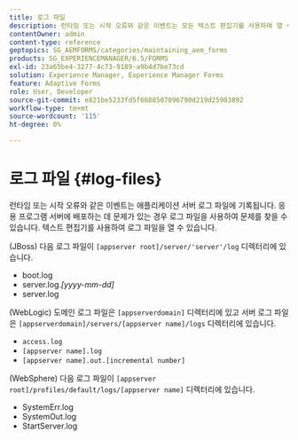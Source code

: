 ```yaml
---
title: 로그 파일
description: 런타임 또는 시작 오류와 같은 이벤트는 모든 텍스트 편집기를 사용하여 열 수 있는 애플리케이션 서버 로그 파일에 기록됩니다.
contentOwner: admin
content-type: reference
geptopics: SG_AEMFORMS/categories/maintaining_aem_forms
products: SG_EXPERIENCEMANAGER/6.5/FORMS
exl-id: 23a65be4-3277-4c73-9189-a9b4d7be73cd
solution: Experience Manager, Experience Manager Forms
feature: Adaptive Forms
role: User, Developer
source-git-commit: e821be5233fd5f6688507096790d219d25903892
workflow-type: tm+mt
source-wordcount: '115'
ht-degree: 0%

---
```


# 로그 파일 {#log-files}

런타임 또는 시작 오류와 같은 이벤트는 애플리케이션 서버 로그 파일에 기록됩니다. 응용 프로그램 서버에 배포하는 데 문제가 있는 경우 로그 파일을 사용하여 문제를 찾을 수 있습니다. 텍스트 편집기를 사용하여 로그 파일을 열 수 있습니다.

(JBoss) 다음 로그 파일이 `[appserver root]/server/'server'/log` 디렉터리에 있습니다.

* boot.log
* server.log.*[yyyy-mm-dd]*
* server.log

(WebLogic) 도메인 로그 파일은 `[appserverdomain]` 디렉터리에 있고 서버 로그 파일은 `[appserverdomain]/servers/[appserver name]/logs` 디렉터리에 있습니다.

* `access.log`
* `[appserver name].log`
* `[appserver name].out.[incremental number]`

(WebSphere) 다음 로그 파일이 `[appserver root]/profiles/default/logs/[appserver name]` 디렉터리에 있습니다.

* SystemErr.log
* SystemOut.log
* StartServer.log
